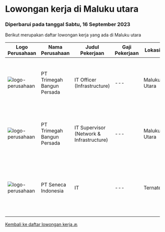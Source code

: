 
  # Lowongan kerja di Maluku utara

  ### Diperbarui pada tanggal Sabtu, 16 September 2023

  Berikut merupakan daftar lowongan kerja yang ada di Maluku utara

  |Logo Perusahaan | Nama Perusahaan | Judul Pekerjaan | Gaji Pekerjaan | Lokasi | Deskripsi | Tanggal diunggah | Pranala |
  | -------------- | --------------- | --------------- | --------- | --------- | -------------- | ------- | ----------- |
  |![logo-perusahaan](https://image-service-cdn.seek.com.au/5e6594a165067a47957104730aa00c3457de7abb/ee4dce1061f3f616224767ad58cb2fc751b8d2dc)|PT Trimegah Bangun Persada|IT Officer (Infrastructure)|---|Maluku Utara|Kualifikasi: Latar belakang pendidikan minimal S1 TEKNIK INFORMATIKA Memiliki pengalaman di posisi yang sama selama 1 tahun atau lebih, terutama...|Selasa, 22 Agustus 2023|https://www.jobstreet.co.id/id/job/it-officer-infrastructure-4444402?token=0~71d5c475-37af-4fef-a581-089c37d77011&sectionRank=1&jobId=jobstreet-id-job-4444402|
|![logo-perusahaan](https://image-service-cdn.seek.com.au/5e6594a165067a47957104730aa00c3457de7abb/ee4dce1061f3f616224767ad58cb2fc751b8d2dc)|PT Trimegah Bangun Persada|IT Supervisor (Network & Infrastructure)|---|Maluku Utara|Kualifikasi: Latar belakang pendidikan minimal S1 TEKNIK INFORMATIKA Memiliki pengalaman di posisi yang sama selama 3 tahun atau lebih, terutama di...|Selasa, 22 Agustus 2023|https://www.jobstreet.co.id/id/job/it-supervisor-network-infrastructure-4444373?token=0~71d5c475-37af-4fef-a581-089c37d77011&sectionRank=2&jobId=jobstreet-id-job-4444373|
|![logo-perusahaan](https://image-service-cdn.seek.com.au/5e6511663a690daac51535220dc9ce70d2b19277/ee4dce1061f3f616224767ad58cb2fc751b8d2dc)|PT Seneca Indonesia|IT|---|Ternate|1. Pendidikan Minimal D3/S1 Teknik Informatika / Komputer2. Memiliki pengalaman sebagai Teknik Informatika Min. 2 Tahun3. Mampu membuat memperbaiki...|Minggu, 10 September 2023|https://www.jobstreet.co.id/id/job/it-1036904107?token=0~71d5c475-37af-4fef-a581-089c37d77011&sectionRank=3&jobId=jobstreet-id-job-1036904107|


  [Kembali ke daftar lowongan kerja 🔙](../README.md#daftar-lowongan-kerja)
  